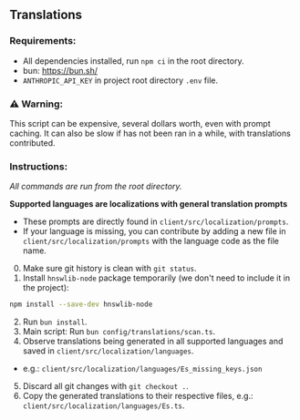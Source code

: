 ## Translations

### Requirements:

- All dependencies installed, run `npm ci` in the root directory.
- bun: https://bun.sh/
- `ANTHROPIC_API_KEY` in project root directory `.env` file.

### ⚠️ Warning:

This script can be expensive, several dollars worth, even with prompt caching. It can also be slow if has not been ran in a while, with translations contributed.

### Instructions:

_All commands are run from the root directory._

**Supported languages are localizations with general translation prompts**

- These prompts are directly found in `client/src/localization/prompts`.
- If your language is missing, you can contribute by adding a new file in `client/src/localization/prompts` with the language code as the file name.

0. Make sure git history is clean with `git status`.
1. Install `hnswlib-node` package temporarily (we don't need to include it in the project):

```bash
npm install --save-dev hnswlib-node
```

2. Run `bun install`.
3. Main script: Run `bun config/translations/scan.ts`.
4. Observe translations being generated in all supported languages and saved in `client/src/localization/languages`.

- e.g.: `client/src/localization/languages/Es_missing_keys.json`

5. Discard all git changes with `git checkout .`.
6. Copy the generated translations to their respective files, e.g.: `client/src/localization/languages/Es.ts`.
